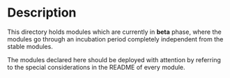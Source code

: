 # Description

This directory holds modules which are currently in **beta** phase, where the modules go through an incubation period completely independent from the stable modules.

The modules declared here should be deployed with attention by referring to the special considerations in the README of every module.
